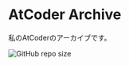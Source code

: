# AtCoder Archive
私のAtCoderのアーカイブです。

![GitHub repo size](https://img.shields.io/github/repo-size/e6nlaq/atcoder-archive?label=Repo%20Size)
